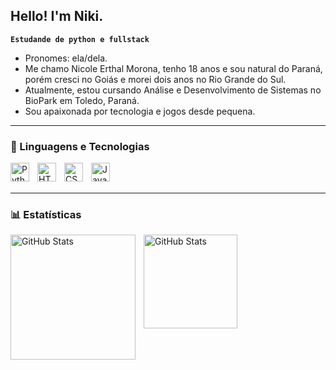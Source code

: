 ## Hello! I'm Niki.
**`Estudande de python e fullstack`**

- Pronomes: ela/dela.
- Me chamo Nicole Erthal Morona, tenho 18 anos e sou natural do Paraná, porém cresci no Goiás e morei dois anos no Rio Grande do Sul.
- Atualmente, estou cursando Análise e Desenvolvimento de Sistemas no BioPark em Toledo, Paraná.
- Sou apaixonada por tecnologia e jogos desde pequena.

---

### 🤖 Linguagens e Tecnologias

<img 
    align="left" 
    alt="Python" 
    title="Python"
    width="30px" 
    style="padding-right: 10px;" 
    src="https://cdn.jsdelivr.net/gh/devicons/devicon@latest/icons/python/python-original.svg" 
/>
<img 
    align="left" 
    alt="HTML"
    title="HTML" 
    width="30px" 
    style="padding-right: 10px;" 
    src="https://cdn.jsdelivr.net/gh/devicons/devicon@latest/icons/html5/html5-original.svg" 
/>
<img 
    align="left" 
    alt="CSS" 
    title="CSS"
    width="30px" 
    style="padding-right: 10px;" 
    src="https://cdn.jsdelivr.net/gh/devicons/devicon@latest/icons/css3/css3-original.svg" 
/>
<img 
    align="left" 
    alt="JavaScript" 
    title="JavaScript"
    width="30px" 
    style="padding-right: 10px;" 
    src="https://cdn.jsdelivr.net/gh/devicons/devicon@latest/icons/javascript/javascript-original.svg" 
/>


<br/>
<br/>

---

### 📊 Estatísticas

<p>
  <img 
    align="left" 
    alt="GitHub Stats" 
    height="200" 
    style="padding-right: 10px;" 
    src="https://github-readme-stats.vercel.app/api?username=NikiMorona&show_icons=true&theme=default&include_all_commits=true&locale=pt-br" 
  /><img 
      align="rigth" 
      alt="GitHub Stats" 
      height="150" 
      src="https://github-readme-stats.vercel.app/api/top-langs/?username=NikiMorona&theme=default&layout=compact&custom_title=Tecnologias&langs_count=9" 
  />

</p>
